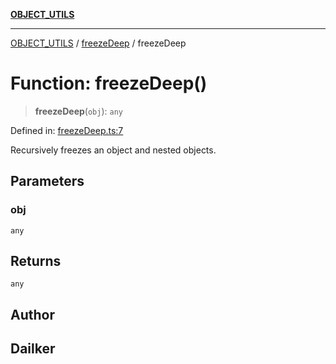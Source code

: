 [**OBJECT_UTILS**](../../README.md)

***

[OBJECT_UTILS](../../README.md) / [freezeDeep](../README.md) / freezeDeep

# Function: freezeDeep()

> **freezeDeep**(`obj`): `any`

Defined in: [freezeDeep.ts:7](https://github.com/dailker/everyutil/blob/b7f22b082046077d9fa17a48e94d4c255288033b/src/object/freezeDeep.ts#L7)

Recursively freezes an object and nested objects.

## Parameters

### obj

`any`

## Returns

`any`

## Author

## Dailker
